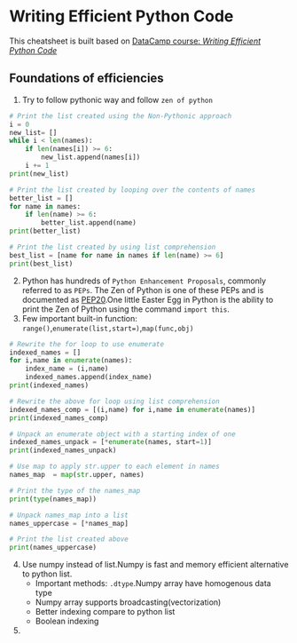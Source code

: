 # Writing Efficient Python Code

This cheatsheet is built based on [DataCamp course: *Writing Efficient Python Code*](https://campus.datacamp.com/courses/writing-efficient-python-code)

## Foundations of efficiencies

1. Try to follow pythonic way and follow `zen of python`
```python
# Print the list created using the Non-Pythonic approach
i = 0
new_list= []
while i < len(names):
    if len(names[i]) >= 6:
        new_list.append(names[i])
    i += 1
print(new_list)

# Print the list created by looping over the contents of names
better_list = []
for name in names:
    if len(name) >= 6:
        better_list.append(name)
print(better_list)

# Print the list created by using list comprehension
best_list = [name for name in names if len(name) >= 6]
print(best_list)
```

2. Python has hundreds of `Python Enhancement Proposals`, commonly referred to as `PEPs`. The Zen of Python is one of these PEPs and is documented as [PEP20](https://www.python.org/dev/peps/pep-0020/).One little Easter Egg in Python is the ability to print the Zen of Python using the command `import this`.
3. Few important built-in function: `range()`,`enumerate(list,start=)`,`map(func,obj)`
```python
# Rewrite the for loop to use enumerate
indexed_names = []
for i,name in enumerate(names):
    index_name = (i,name)
    indexed_names.append(index_name) 
print(indexed_names)

# Rewrite the above for loop using list comprehension
indexed_names_comp = [(i,name) for i,name in enumerate(names)]
print(indexed_names_comp)

# Unpack an enumerate object with a starting index of one
indexed_names_unpack = [*enumerate(names, start=1)]
print(indexed_names_unpack)
```
```python
# Use map to apply str.upper to each element in names
names_map  = map(str.upper, names)

# Print the type of the names_map
print(type(names_map))

# Unpack names_map into a list
names_uppercase = [*names_map]

# Print the list created above
print(names_uppercase)
```

4. Use numpy instead of list.Numpy is fast and memory efficient alternative to python list. 
   + Important methods: `.dtype`.Numpy array have homogenous data type
   + Numpy array supports broadcasting(vectorization)
   + Better indexing compare to python list
   + Boolean indexing
5. 

